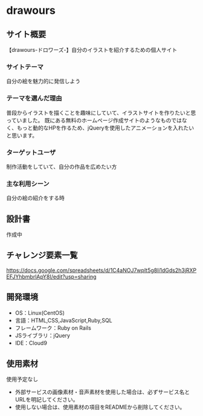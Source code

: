 # drawours

## サイト概要
【drawours-ドロワーズ-】自分のイラストを紹介するための個人サイト

### サイトテーマ
自分の絵を魅力的に発信しよう

### テーマを選んだ理由
普段からイラストを描くことを趣味にしていて、イラストサイトを作りたいと思っていました。
既にある無料のホームページ作成サイトのようなものではなく、もっと動的なHPを作るため、jQueryを使用したアニメーションを入れたいと思います。

### ターゲットユーザ
制作活動をしていて、自分の作品を広めたい方

### 主な利用シーン
自分の絵の紹介をする時

## 設計書
作成中

## チャレンジ要素一覧
https://docs.google.com/spreadsheets/d/1C4aNOJ7wpIt5g8li1dGds2h3jRXPEFJYhbmbrlApY8I/edit?usp=sharing

## 開発環境
- OS：Linux(CentOS)
- 言語：HTML,CSS,JavaScript,Ruby,SQL
- フレームワーク：Ruby on Rails
- JSライブラリ：jQuery
- IDE：Cloud9

## 使用素材
使用予定なし
- 外部サービスの画像素材・音声素材を使用した場合は、必ずサービス名とURLを明記してください。
- 使用しない場合は、使用素材の項目をREADMEから削除してください。
